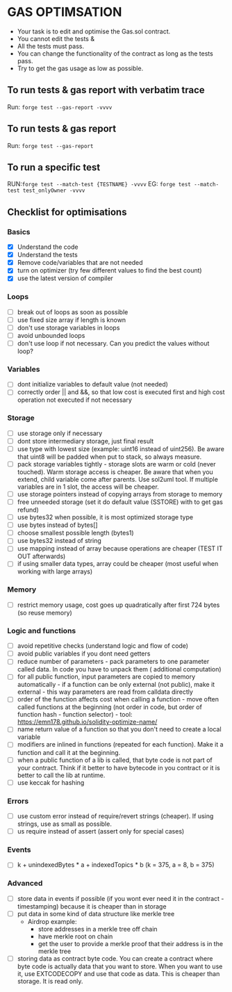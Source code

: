 # GAS OPTIMSATION

- Your task is to edit and optimise the Gas.sol contract.
- You cannot edit the tests &
- All the tests must pass.
- You can change the functionality of the contract as long as the tests pass.
- Try to get the gas usage as low as possible.

## To run tests & gas report with verbatim trace

Run: `forge test --gas-report -vvvv`

## To run tests & gas report

Run: `forge test --gas-report`

## To run a specific test

RUN:`forge test --match-test {TESTNAME} -vvvv`
EG: `forge test --match-test test_onlyOwner -vvvv`

## Checklist for optimisations

### Basics

- [x] Understand the code
- [x] Understand the tests
- [x] Remove code/variables that are not needed
- [x] turn on optimizer (try few different values to find the best count)
- [x] use the latest version of compiler

### Loops

- [ ] break out of loops as soon as possible
- [ ] use fixed size array if length is known
- [ ] don't use storage variables in loops
- [ ] avoid unbounded loops
- [ ] don't use loop if not necessary. Can you predict the values without loop?

### Variables

- [ ] dont initialize variables to default value (not needed)
- [ ] correctly order || and &&, so that low cost is executed first and high cost operation not executed if not
  necessary

### Storage

- [ ] use storage only if necessary
- [ ] dont store intermediary storage, just final result
- [ ] use type with lowest size (example: uint16 instead of uint256). Be aware that uint8 will be padded when put to
  stack, so always measure.
- [ ] pack storage variables tightly - storage slots are warm or cold (never touched). Warm storage access is cheaper.
  Be aware that when you extend, child variable come after parents. Use sol2uml tool.
  If multiple variables are in 1 slot, the access will be cheaper.
- [ ] use storage pointers instead of copying arrays from storage to memory
- [ ] free unneeded storage (set it do default value (SSTORE) with to get gas refund)
- [ ] use bytes32 when possible, it is most optimized storage type
- [ ] use bytes instead of bytes[]
- [ ] choose smallest possible length (bytes1)
- [ ] use bytes32 instead of string
- [ ] use mapping instead of array because operations are cheaper (TEST IT OUT afterwards)
- [ ] if using smaller data types, array could be cheaper (most useful when working with large arrays)

### Memory

- [ ] restrict memory usage, cost goes up quadratically after first 724 bytes (so reuse memory)

### Logic and functions

- [ ] avoid repetitive checks (understand logic and flow of code)
- [ ] avoid public variables if you dont need getters
- [ ] reduce number of parameters - pack parameters to one parameter called data. In code you have to unpack them (
  additional computation)
- [ ] for all public function, input parameters are copied to memory automatically - if a function can be only
  external (not public), make it external - this way parameters are read from calldata directly
- [ ] order of the function affects cost when calling a function - move often called functions at the beginning (not
  order in code, but order of function hash - function selector) -
  tool: https://emn178.github.io/solidity-optimize-name/
- [ ] name return value of a function so that you don't need to create a local variable
- [ ] modifiers are inlined in functions (repeated for each function). Make it a function and call it at the
  beginning.
- [ ] when a public function of a lib is called, that byte code is not part of your contract. Think if it better to have
  bytecode in you contract or it is better to call the lib at runtime.
- [ ] use keccak for hashing

### Errors

- [ ] use custom error instead of require/revert strings (cheaper). If using strings, use as small as possible.
- [ ] us require instead of assert (assert only for special cases)

### Events

- [ ] k + unindexedBytes * a + indexedTopics * b  (k = 375, a = 8, b = 375)

### Advanced

- [ ] store data in events if possible (if you wont ever need it in the contract - timestamping) because it is cheaper
  than
  in storage
- [ ] put data in some kind of data structure like merkle tree
    - Airdrop example:
        * store addresses in a merkle tree off chain
        * have merkle root on chain
        * get the user to provide a merkle proof that their address is in the merkle tree
- [ ] storing data as contract byte code. You can create a contract where byte code is actually data that you want to
  store. When you want to use it, use EXTCODECOPY and use that code as data. This is cheaper than storage. It is read
  only.

